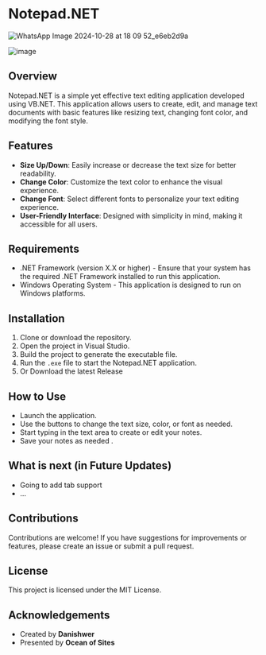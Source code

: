 # Notepad.NET
![WhatsApp Image 2024-10-28 at 18 09 52_e6eb2d9a](https://github.com/user-attachments/assets/80bdfefe-65da-452c-a5f2-8ddd59d11dc2)

![image](https://github.com/user-attachments/assets/643a9594-3cec-4112-80ce-eb6bbeba9a2c)


## Overview

Notepad.NET is a simple yet effective text editing application developed using VB.NET. This application allows users to create, edit, and manage text documents with basic features like resizing text, changing font color, and modifying the font style.

## Features

- **Size Up/Down**: Easily increase or decrease the text size for better readability.
- **Change Color**: Customize the text color to enhance the visual experience.
- **Change Font**: Select different fonts to personalize your text editing experience.
- **User-Friendly Interface**: Designed with simplicity in mind, making it accessible for all users.

## Requirements

- .NET Framework (version X.X or higher) - Ensure that your system has the required .NET Framework installed to run this application.
- Windows Operating System - This application is designed to run on Windows platforms.

## Installation

1. Clone or download the repository.
2. Open the project in Visual Studio.
3. Build the project to generate the executable file.
4. Run the `.exe` file to start the Notepad.NET application.
5. Or Download the latest Release 

## How to Use

- Launch the application.
- Use the buttons to change the text size, color, or font as needed.
- Start typing in the text area to create or edit your notes.
- Save your notes as needed .

## What is next (in Future Updates)
- Going to add tab support
- ...
  

## Contributions

Contributions are welcome! If you have suggestions for improvements or features, please create an issue or submit a pull request.

## License

This project is licensed under the MIT License.

## Acknowledgements

- Created by **Danishwer**
- Presented by **Ocean of Sites**
